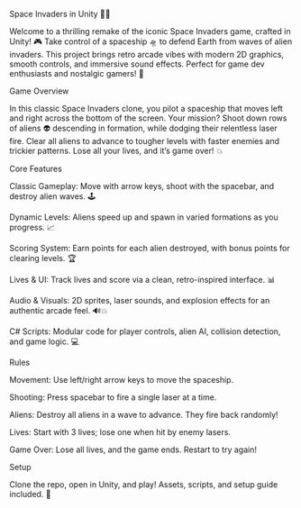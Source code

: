Space Invaders in Unity 🚀👾

Welcome to a thrilling remake of the iconic Space Invaders game, crafted in Unity! 🎮 Take control of a spaceship 🛸 to defend Earth from waves of alien invaders. This project brings retro arcade vibes with modern 2D graphics, smooth controls, and immersive sound effects. Perfect for game dev enthusiasts and nostalgic gamers! 🌟

Game Overview

In this classic Space Invaders clone, you pilot a spaceship that moves left and right across the bottom of the screen. Your mission? Shoot down rows of aliens 👽 descending in formation, while dodging their relentless laser fire. Clear all aliens to advance to tougher levels with faster enemies and trickier patterns. Lose all your lives, and it’s game over! 💥

Core Features





Classic Gameplay: Move with arrow keys, shoot with the spacebar, and destroy alien waves. 🕹️



Dynamic Levels: Aliens speed up and spawn in varied formations as you progress. 📈



Scoring System: Earn points for each alien destroyed, with bonus points for clearing levels. 🏆



Lives & UI: Track lives and score via a clean, retro-inspired interface. 📊



Audio & Visuals: 2D sprites, laser sounds, and explosion effects for an authentic arcade feel. 🔊💥



C# Scripts: Modular code for player controls, alien AI, collision detection, and game logic. 💻

Rules





Movement: Use left/right arrow keys to move the spaceship.



Shooting: Press spacebar to fire a single laser at a time.



Aliens: Destroy all aliens in a wave to advance. They fire back randomly!



Lives: Start with 3 lives; lose one when hit by enemy lasers.



Game Over: Lose all lives, and the game ends. Restart to try again!

Setup

Clone the repo, open in Unity, and play! Assets, scripts, and setup guide included. 📂
